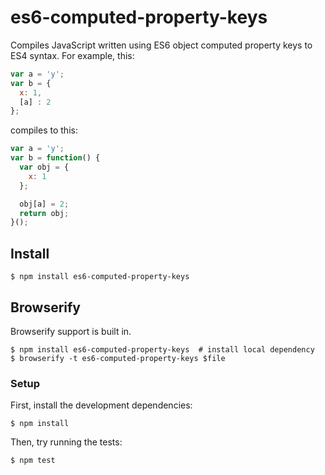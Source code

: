 # es6-computed-property-keys

Compiles JavaScript written using ES6 object computed property keys to ES4 syntax.
For example, this:

```js
var a = 'y';
var b = {
  x: 1,
  [a] : 2
};
```

compiles to this:

```js
var a = 'y';
var b = function() {
  var obj = {
    x: 1
  };

  obj[a] = 2;
  return obj;
}();
```

## Install

```
$ npm install es6-computed-property-keys
```

## Browserify

Browserify support is built in.

```
$ npm install es6-computed-property-keys  # install local dependency
$ browserify -t es6-computed-property-keys $file
```

### Setup

First, install the development dependencies:

```
$ npm install
```

Then, try running the tests:

```
$ npm test
```

